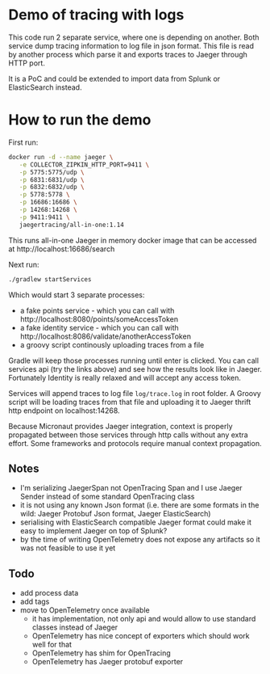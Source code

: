 # Demo of tracing with logs

This code run 2 separate service, where one is depending on another.
Both service dump tracing information to log file in json format.
This file is read by another process which parse it and exports traces to Jaeger through HTTP port.

It is a PoC and could be extended to import data from Splunk or ElasticSearch instead.

# How to run the demo 

First run:

```sh
docker run -d --name jaeger \
   -e COLLECTOR_ZIPKIN_HTTP_PORT=9411 \
   -p 5775:5775/udp \
   -p 6831:6831/udp \
   -p 6832:6832/udp \
   -p 5778:5778 \
   -p 16686:16686 \
   -p 14268:14268 \
   -p 9411:9411 \
   jaegertracing/all-in-one:1.14
```

This runs all-in-one Jaeger in memory docker image that can be accessed at http://localhost:16686/search

Next run:

```sh
./gradlew startServices
```

Which would start 3 separate processes:
- a fake points service - which you can call with http://localhost:8080/points/someAccessToken
- a fake identity service - which you can call with http://localhost:8086/validate/anotherAccessToken
- a groovy script continously uploading traces from a file

Gradle will keep those processes running until enter is clicked.
You can call services api (try the links above) and see how the results look like in Jaeger.
Fortunately Identity is really relaxed and will accept any access token. 

Services will append traces to log file `log/trace.log` in root folder.
A Groovy script will be loading traces from that file and uploading it to Jaeger thrift http endpoint on localhost:14268.

Because Micronaut provides Jaeger integration, context is properly propagated between those services through http calls without any extra effort. Some frameworks and protocols require manual context propagation.

## Notes 

- I'm serializing JaegerSpan not OpenTracing Span and I use Jaeger Sender instead of some standard OpenTracing class
- it is not using any known Json format (i.e. there are some formats in the wild: Jaeger Protobuf Json format, Jaeger ElasticSearch)
- serialising with ElasticSearch compatible Jaeger format could make it easy to implement Jaeger on top of Splunk?
- by the time of writing OpenTelemetry does not expose any artifacts so it was not feasible to use it yet

## Todo

- add process data
- add tags
- move to OpenTelemetry once available
    - it has implementation, not only api and would allow to use standard classes instead of Jaeger
    - OpenTelemetry has nice concept of exporters which should work well for that
    - OpenTelemetry has shim for OpenTracing
    - OpenTelemetry has Jaeger protobuf exporter

